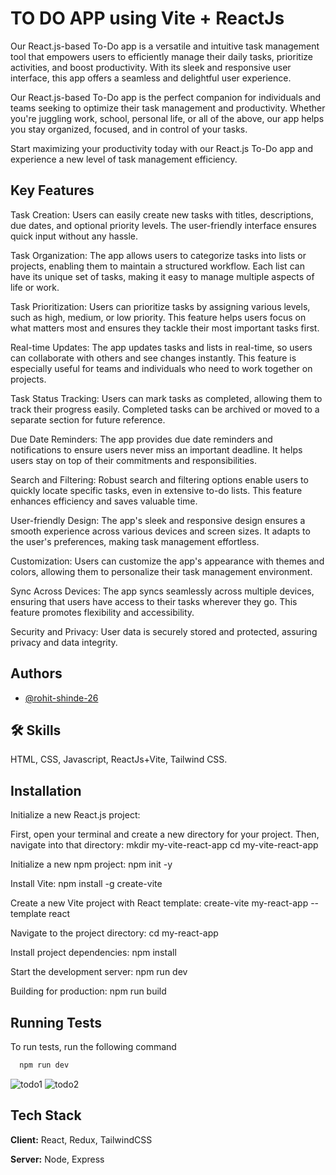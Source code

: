 
# TO DO APP using Vite + ReactJs

Our React.js-based To-Do app is a versatile and intuitive task management tool that empowers users to efficiently manage their daily tasks, prioritize activities, and boost productivity. With its sleek and responsive user interface, this app offers a seamless and delightful user experience.


Our React.js-based To-Do app is the perfect companion for individuals and teams seeking to optimize their task management and productivity. Whether you're juggling work, school, personal life, or all of the above, our app helps you stay organized, focused, and in control of your tasks.

Start maximizing your productivity today with our React.js To-Do app and experience a new level of task management efficiency.

## Key Features
Task Creation: Users can easily create new tasks with titles, descriptions, due dates, and optional priority levels. The user-friendly interface ensures quick input without any hassle.

Task Organization: The app allows users to categorize tasks into lists or projects, enabling them to maintain a structured workflow. Each list can have its unique set of tasks, making it easy to manage multiple aspects of life or work.

Task Prioritization: Users can prioritize tasks by assigning various levels, such as high, medium, or low priority. This feature helps users focus on what matters most and ensures they tackle their most important tasks first.

Real-time Updates: The app updates tasks and lists in real-time, so users can collaborate with others and see changes instantly. This feature is especially useful for teams and individuals who need to work together on projects.

Task Status Tracking: Users can mark tasks as completed, allowing them to track their progress easily. Completed tasks can be archived or moved to a separate section for future reference.

Due Date Reminders: The app provides due date reminders and notifications to ensure users never miss an important deadline. It helps users stay on top of their commitments and responsibilities.

Search and Filtering: Robust search and filtering options enable users to quickly locate specific tasks, even in extensive to-do lists. This feature enhances efficiency and saves valuable time.

User-friendly Design: The app's sleek and responsive design ensures a smooth experience across various devices and screen sizes. It adapts to the user's preferences, making task management effortless.

Customization: Users can customize the app's appearance with themes and colors, allowing them to personalize their task management environment.

Sync Across Devices: The app syncs seamlessly across multiple devices, ensuring that users have access to their tasks wherever they go. This feature promotes flexibility and accessibility.

Security and Privacy: User data is securely stored and protected, assuring privacy and data integrity.
## Authors

- [@rohit-shinde-26](https://github.com/rohit-shinde-26)


## 🛠 Skills
HTML, CSS, Javascript, ReactJs+Vite, Tailwind CSS.


## Installation

Initialize a new React.js project:

First, open your terminal and create a new directory for your project. Then, navigate into that directory:
mkdir my-vite-react-app
cd my-vite-react-app

Initialize a new npm project:
npm init -y

Install Vite:
npm install -g create-vite

Create a new Vite project with React template:
create-vite my-react-app --template react

Navigate to the project directory:
cd my-react-app

Install project dependencies:
npm install

Start the development server:
npm run dev

Building for production:
npm run build

## Running Tests

To run tests, run the following command

```bash
  npm run dev

```
![todo1](https://github.com/rohit-shinde-26/To_Do_app_ReactJs/assets/100394511/6530a1be-15e0-40fb-8f20-936b07368d01)
![todo2](https://github.com/rohit-shinde-26/To_Do_app_ReactJs/assets/100394511/cabe74ed-83c9-4975-8e3c-beab826e7113)

## Tech Stack

**Client:** React, Redux, TailwindCSS

**Server:** Node, Express

